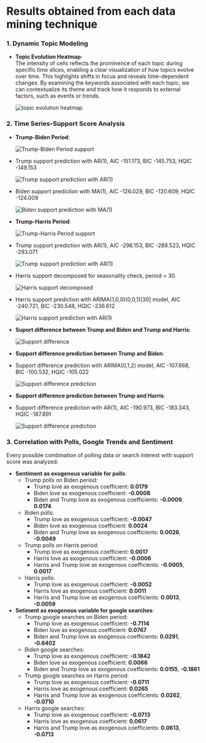 # Results obtained from each data mining technique

### 1. **Dynamic Topic Modeling**
- **Topic Evolution Heatmap**:  
    The intensity of cells reflects the prominence of each topic during specific time slices, enabling a clear visualization of how topics evolve over time. This highlights shifts in focus and reveals time-dependent changes. By examining the keywords associated with each topic, we can contextualize its theme and track how it responds to external factors, such as events or trends. 

    ![topic evolution heatmap](visualizations/topic_evolution_heatmap.png)


### 2. **Time Series-Support Score Analysis**
   - **Trump-Biden Period**:  

      ![Trump-Biden Period support](visualizations/trump_biden_support.png)

   - Trump support prediction with AR(1), AIC	-151.173, BIC	-145.753, HQIC	-149.153

      ![Trump support prediction with AR(1)](visualizations/trump_biden_support_forecasting.png)

   - Biden support prediction with MA(1), AIC	-126.029, BIC	-120.609, HQIC	-124.009

      ![Biden support prediction with MA(1)](visualizations/biden_support_forecasting.png)



   - **Trump-Harris Period**:

      ![Trump-Harris Period support](visualizations/trump_harris_support.png)

   - Trump support prediction with AR(1), AIC	-296.153, BIC	-288.523, HQIC	-293.071
  
      ![Trump support prediction with AR(1)](visualizations/trump_harris_support_forecasting.png)

   - Harris support decomposed for seasonality check, period = 30 

      ![Harris support decomposed](visualizations/harris_seasonal_descompose.png)


   - Harris support prediction with ARIMA(1,0,0)(0,0,1)[30] model, AIC	-240.721, BIC	-230.548, HQIC	-236.612

      ![Harris support prediction with AR(1)](visualizations/harris_support_forecasting.png)

   - **Suport difference between Trump and Biden and Trump and Harris**:

      ![Support difference](visualizations/support_differences.png)

   - **Support difference prediction between Trump and Biden**:

   - Support difference prediction with ARIMA(0,1,2) model, AIC	-107.668, BIC	-100.532, HQIC	-105.022
   
      ![Support difference prediction](visualizations/diff_trump_biden_forecasting.png)

   - **Support difference prediction between Trump and Harris**:
  
   - Support difference prediction with AR(1), AIC	-190.973, BIC	-183.343, HQIC	-187.891

      ![Support difference prediction](visualizations/diff_trump_harris_forecasting.png)  



### 3. **Correlation with Polls, Google Trends and Sentiment**
   Every possible combination of polling data or search interest with support score was analyzed:
   - **Sentiment as exogenous variable for polls**:
      - Trump polls on Biden period:
         - Trump love as exogenous coefficient: **0.0179**
         - Biden love as exogenous coefficient: **-0.0008**
         - Biden and Trump love as exogenous coefficients: **-0.0009**, **0.0174**
       - Biden polls:
         - Trump love as exogenous coefficient: **-0.0047**
         - Biden love as exogenous coefficient: **0.0024**
         - Biden and Trump love as exogenous coefficients: **0.0026**, **-0.0049**
       - Trump polls on Harris period:
         - Trump love as exogenous coefficient: **0.0017**
         - Harris love as exogenous coefficient: **-0.0006**
         - Harris and Trump love as exogenous coefficients: **-0.0005**, **0.0017**
       - Harris polls:
         - Trump love as exogenous coefficient: **-0.0052**
         - Harris love as exogenous coefficient: **0.0011**
         - Harris and Trump love as exogenous coefficients: **0.0013**, **-0.0059**
   - **Setiment as exogenous variable for google searches**:
     - Trump google searches on Biden period:
       - Trump love as exogenous coefficient: **-0.7114**
       - Biden love as exogenous coefficient: **0.0767**
       - Biden and Trump love as exogenous coefficients: **0.0291**, **-0.6402**
     - Biden google searches:
       - Trump love as exogenous coefficient: **-0.1842**
       - Biden love as exogenous coefficient: **0.0066**
       - Biden and Trump love as exogenous coefficients: **0.0155**, **-0.1861**
     - Trump google searches on Harris period: 
       - Trump love as exogenous coefficient: **-0.0711**
       - Harris love as exogenous coefficient: **0.0265**
       - Harris and Trump love as exogenous coefficients: **0.0262**, **-0.0710**
     - Harris google searches:
       - Trump love as exogenous coefficient: **-0.0713**
       - Harris love as exogenous coefficient: **0.0617**
       - Harris and Trump love as exogenous coefficients: **0.0613**, **-0.0713**



